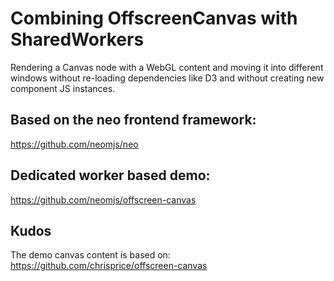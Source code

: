# Combining OffscreenCanvas with SharedWorkers
Rendering a Canvas node with a WebGL content and moving it into different windows without re-loading dependencies like D3 and without creating new component JS instances.

## Based on the neo frontend framework:
https://github.com/neomjs/neo

## Dedicated worker based demo:
https://github.com/neomjs/offscreen-canvas

## Kudos
The demo canvas content is based on:
https://github.com/chrisprice/offscreen-canvas
